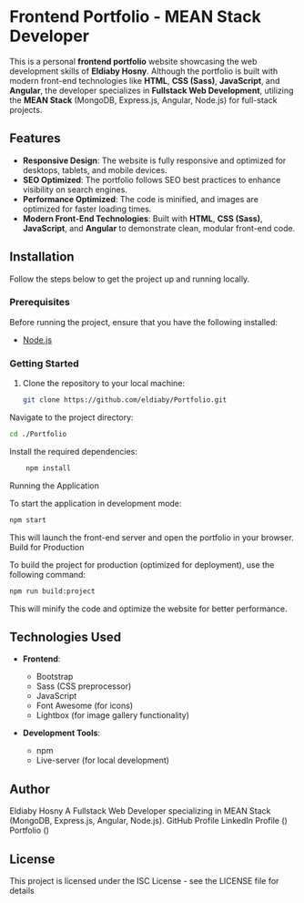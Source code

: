 # Frontend Portfolio - MEAN Stack Developer

This is a personal **frontend portfolio** website showcasing the web development skills of **Eldiaby Hosny**. Although the portfolio is built with modern front-end technologies like **HTML**, **CSS (Sass)**, **JavaScript**, and **Angular**, the developer specializes in **Fullstack Web Development**, utilizing the **MEAN Stack** (MongoDB, Express.js, Angular, Node.js) for full-stack projects.

## Features

- **Responsive Design**: The website is fully responsive and optimized for desktops, tablets, and mobile devices.
- **SEO Optimized**: The portfolio follows SEO best practices to enhance visibility on search engines.
- **Performance Optimized**: The code is minified, and images are optimized for faster loading times.
- **Modern Front-End Technologies**: Built with **HTML**, **CSS (Sass)**, **JavaScript**, and **Angular** to demonstrate clean, modular front-end code.

## Installation

Follow the steps below to get the project up and running locally.

### Prerequisites

Before running the project, ensure that you have the following installed:

- [Node.js](https://nodejs.org/en/)

### Getting Started

1. Clone the repository to your local machine:

   ```bash
   git clone https://github.com/eldiaby/Portfolio.git
   ```

Navigate to the project directory:

```bash
cd ./Portfolio
```

Install the required dependencies:

```bash
    npm install
```

Running the Application

To start the application in development mode:

```bash
npm start
```

This will launch the front-end server and open the portfolio in your browser.
Build for Production

To build the project for production (optimized for deployment), use the following command:

```bash
npm run build:project
```

This will minify the code and optimize the website for better performance.

## Technologies Used

- **Frontend**:

  - Bootstrap
  - Sass (CSS preprocessor)
  - JavaScript
  - Font Awesome (for icons)
  - Lightbox (for image gallery functionality)

- **Development Tools**:
  - npm
  - Live-server (for local development)

## Author

Eldiaby Hosny
A Fullstack Web Developer specializing in MEAN Stack (MongoDB, Express.js, Angular, Node.js).
GitHub Profile
LinkedIn Profile ()
Portfolio ()

## License

This project is licensed under the ISC License - see the LICENSE file for details

